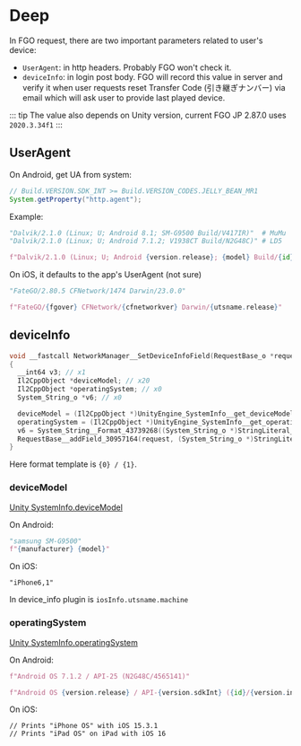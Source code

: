 # Deep

In FGO request, there are two important parameters related to user's device:

- `UserAgent`: in http headers. Probably FGO won't check it.
- `deviceInfo`: in login post body. FGO will record this value in server and verify it when user requests reset Transfer Code (引き継ぎナンバー) via email which will ask user to provide last played device.

::: tip
The value also depends on Unity version, current FGO JP 2.87.0 uses `2020.3.34f1`
:::

## UserAgent

On Android, get UA from system:

```java
// Build.VERSION.SDK_INT >= Build.VERSION_CODES.JELLY_BEAN_MR1
System.getProperty("http.agent");
```

Example:

```py
"Dalvik/2.1.0 (Linux; U; Android 8.1; SM-G9500 Build/V417IR)"  # MuMu
"Dalvik/2.1.0 (Linux; U; Android 7.1.2; V1938CT Build/N2G48C)" # LD5

f"Dalvik/2.1.0 (Linux; U; Android {version.release}; {model} Build/{id})"
```

On iOS, it defaults to the app's UserAgent (not sure)

```py
"FateGO/2.80.5 CFNetwork/1474 Darwin/23.0.0"

f"FateGO/{fgover} CFNetwork/{cfnetworkver} Darwin/{utsname.release}"
```

## deviceInfo

```cpp
void __fastcall NetworkManager__SetDeviceInfoField(RequestBase_o *request, const MethodInfo *method)
{
  __int64 v3; // x1
  Il2CppObject *deviceModel; // x20
  Il2CppObject *operatingSystem; // x0
  System_String_o *v6; // x0

  deviceModel = (Il2CppObject *)UnityEngine_SystemInfo__get_deviceModel(0LL);
  operatingSystem = (Il2CppObject *)UnityEngine_SystemInfo__get_operatingSystem(0LL);
  v6 = System_String__Format_43739268((System_String_o *)StringLiteral_23458, deviceModel, operatingSystem, 0LL);
  RequestBase__addField_30957164(request, (System_String_o *)StringLiteral_17935, v6, 0LL);
}
```

Here format template is `{0} / {1}`.

### deviceModel

[Unity SystemInfo.deviceModel](https://docs.unity3d.com/ScriptReference/SystemInfo-deviceModel.html)

On Android:

```py
"samsung SM-G9500"
f"{manufacturer} {model}"
```

On iOS:

```
"iPhone6,1"
```

In device_info plugin is `iosInfo.utsname.machine`

### operatingSystem

[Unity SystemInfo.operatingSystem](https://docs.unity3d.com/ScriptReference/SystemInfo-operatingSystem.html)

On Android:

```py
f"Android OS 7.1.2 / API-25 (N2G48C/4565141)"

f"Android OS {version.release} / API-{version.sdkInt} ({id}/{version.incremental})"
```

On iOS:

```
// Prints "iPhone OS" with iOS 15.3.1
// Prints "iPad OS" on iPad with iOS 16
```
